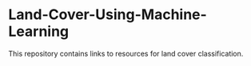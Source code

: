 # Land-Cover-Using-Machine-Learning
This repository contains links to resources for land cover classification.
